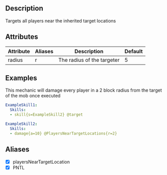 ## Description
Targets all players near the inherited target locations


## Attributes
| Attribute | Aliases   | Description                                                          | Default |
|-----------|-----------|----------------------------------------------------------------------|---------|
| radius    | r         | The radius of the targeter                                           | 5       |


## Examples
This mechanic will damage every player in a 2 block radius from the target of the mob once executed
```yaml
ExampleSkill1:
  Skills:
  - skill{s=ExampleSkill2} @target

ExampleSkill2:
  Skills:
  - damage{a=10} @PlayersNearTargetLocations{r=2}
```


## Aliases
- [x] playersNearTargetLocation
- [x] PNTL